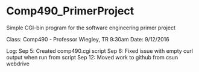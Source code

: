 # Comp490_PrimerProject
Simple CGI-bin program for the software engineering primer project

Class: Comp490 - Professor Wiegley, TR 9:30am
Date: 9/12/2016

Log: 
Sep 5: Created comp490.cgi script
Sep 6: Fixed issue with empty curl output when run from script
Sep 12: Moved work to github from csun webdrive
